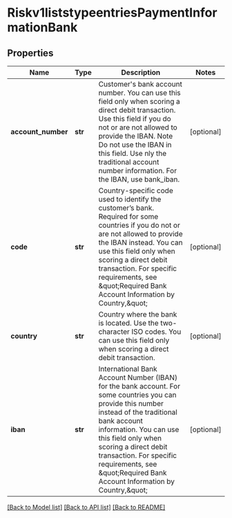 # Riskv1liststypeentriesPaymentInformationBank

## Properties
Name | Type | Description | Notes
------------ | ------------- | ------------- | -------------
**account_number** | **str** | Customer&#39;s bank account number. You can use this field only when scoring a direct debit transaction. Use this field if you do not or are not allowed to provide the IBAN. Note Do not use the IBAN in this field. Use nly the traditional account number information. For the IBAN, use bank_iban.  | [optional] 
**code** | **str** | Country-specific code used to identify the customer’s bank. Required for some countries if you do not or are not allowed to provide the IBAN instead. You can use this field only when scoring a direct debit transaction. For specific requirements, see \&quot;Required Bank Account Information by Country,\&quot;  | [optional] 
**country** | **str** | Country where the bank is located. Use the two-character ISO codes. You can use this field only when scoring a direct debit transaction.  | [optional] 
**iban** | **str** | International Bank Account Number (IBAN) for the bank account. For some countries you can provide this number instead of the traditional bank account information. You can use this field only when scoring a direct debit transaction. For specific requirements, see \&quot;Required Bank Account Information by Country,\&quot;  | [optional] 

[[Back to Model list]](../README.md#documentation-for-models) [[Back to API list]](../README.md#documentation-for-api-endpoints) [[Back to README]](../README.md)


